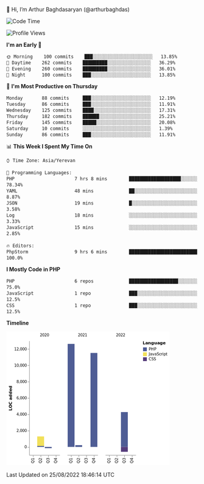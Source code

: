 👋 Hi, I’m Arthur Baghdasaryan (@arthurbaghdas)


<!--START_SECTION:waka-->
![Code Time](http://img.shields.io/badge/Code%20Time-232%20hrs%2028%20mins-blue)

![Profile Views](http://img.shields.io/badge/Profile%20Views-0-blue)

**I'm an Early 🐤** 

```text
🌞 Morning    100 commits    ███░░░░░░░░░░░░░░░░░░░░░░   13.85% 
🌆 Daytime    262 commits    █████████░░░░░░░░░░░░░░░░   36.29% 
🌃 Evening    260 commits    █████████░░░░░░░░░░░░░░░░   36.01% 
🌙 Night      100 commits    ███░░░░░░░░░░░░░░░░░░░░░░   13.85%

```
📅 **I'm Most Productive on Thursday** 

```text
Monday       88 commits     ███░░░░░░░░░░░░░░░░░░░░░░   12.19% 
Tuesday      86 commits     ███░░░░░░░░░░░░░░░░░░░░░░   11.91% 
Wednesday    125 commits    ████░░░░░░░░░░░░░░░░░░░░░   17.31% 
Thursday     182 commits    ██████░░░░░░░░░░░░░░░░░░░   25.21% 
Friday       145 commits    █████░░░░░░░░░░░░░░░░░░░░   20.08% 
Saturday     10 commits     ░░░░░░░░░░░░░░░░░░░░░░░░░   1.39% 
Sunday       86 commits     ███░░░░░░░░░░░░░░░░░░░░░░   11.91%

```


📊 **This Week I Spent My Time On** 

```text
⌚︎ Time Zone: Asia/Yerevan

💬 Programming Languages: 
PHP                      7 hrs 8 mins        ███████████████████░░░░░░   78.34% 
YAML                     48 mins             ██░░░░░░░░░░░░░░░░░░░░░░░   8.87% 
JSON                     19 mins             █░░░░░░░░░░░░░░░░░░░░░░░░   3.58% 
Log                      18 mins             ░░░░░░░░░░░░░░░░░░░░░░░░░   3.33% 
JavaScript               15 mins             ░░░░░░░░░░░░░░░░░░░░░░░░░   2.85%

🔥 Editors: 
PhpStorm                 9 hrs 6 mins        █████████████████████████   100.0%

```

**I Mostly Code in PHP** 

```text
PHP                      6 repos             ██████████████████░░░░░░░   75.0% 
JavaScript               1 repo              ███░░░░░░░░░░░░░░░░░░░░░░   12.5% 
CSS                      1 repo              ███░░░░░░░░░░░░░░░░░░░░░░   12.5%

```


**Timeline**

![Chart not found](https://raw.githubusercontent.com/arthurbaghdas/arthurbaghdas/main/charts/bar_graph.png) 


 Last Updated on 25/08/2022 18:46:14 UTC
<!--END_SECTION:waka-->
